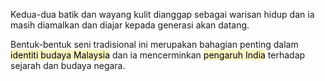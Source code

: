 Kedua-dua batik dan wayang kulit dianggap sebagai warisan hidup dan ia masih diamalkan dan diajar kepada generasi akan datang.

Bentuk-bentuk seni tradisional ini merupakan bahagian penting dalam <mark style="background: #FFF3A3A6;">identiti budaya Malaysia</mark> dan ia mencerminkan <mark style="background: #FFF3A3A6;">pengaruh India</mark> terhadap sejarah dan budaya negara.

